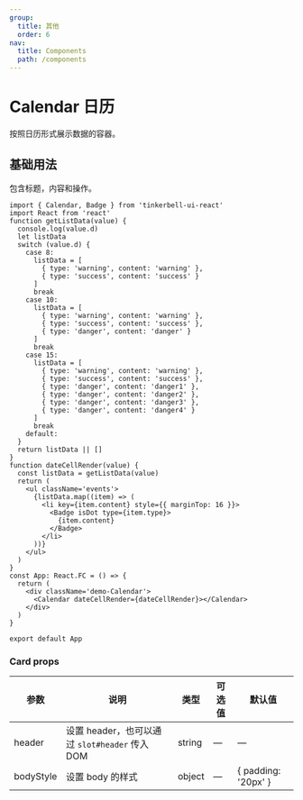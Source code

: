 ```yaml
---
group:
  title: 其他
  order: 6
nav:
  title: Components
  path: /components
---
```


# Calendar 日历

按照日历形式展示数据的容器。

## 基础用法

包含标题，内容和操作。

```tsx
import { Calendar, Badge } from 'tinkerbell-ui-react'
import React from 'react'
function getListData(value) {
  console.log(value.d)
  let listData
  switch (value.d) {
    case 8:
      listData = [
        { type: 'warning', content: 'warning' },
        { type: 'success', content: 'success' }
      ]
      break
    case 10:
      listData = [
        { type: 'warning', content: 'warning' },
        { type: 'success', content: 'success' },
        { type: 'danger', content: 'danger' }
      ]
      break
    case 15:
      listData = [
        { type: 'warning', content: 'warning' },
        { type: 'success', content: 'success' },
        { type: 'danger', content: 'danger1' },
        { type: 'danger', content: 'danger2' },
        { type: 'danger', content: 'danger3' },
        { type: 'danger', content: 'danger4' }
      ]
      break
    default:
  }
  return listData || []
}
function dateCellRender(value) {
  const listData = getListData(value)
  return (
    <ul className='events'>
      {listData.map((item) => (
        <li key={item.content} style={{ marginTop: 16 }}>
          <Badge isDot type={item.type}>
            {item.content}
          </Badge>
        </li>
      ))}
    </ul>
  )
}
const App: React.FC = () => {
  return (
    <div className='demo-Calendar'>
      <Calendar dateCellRender={dateCellRender}></Calendar>
    </div>
  )
}

export default App
```

### Card props

| 参数      | 说明                                           | 类型   | 可选值 | 默认值              |
| --------- | ---------------------------------------------- | ------ | ------ | ------------------- |
| header    | 设置 header，也可以通过 `slot#header` 传入 DOM | string | —      | —                   |
| bodyStyle | 设置 body 的样式                               | object | —      | { padding: '20px' } |
